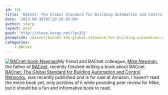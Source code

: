 ```yaml
---
id: 331
title: 'BACnet: The Global Standard for Building Automation and Control Networks'
date: '2013-08-30T07:29:50-05:00'
author: skarg
layout: post
guid: 'http://steve.kargs.net/?p=331'
permalink: /bacnet/bacnet-the-global-standard-for-building-automation-and-control-networks/
categories:
    - BACnet
---
```


[![BACnet-book-Newman](http://steve.kargs.net/wp-content/uploads/2013/08/BACnet-book-Newman.jpg)](http://www.amazon.com/BACnet-Standard-Building-Automation-Sustainable/dp/1606502883/)My friend and BACnet colleague, [Mike Newman](http://www.linkedin.com/pub/mike-newman/6/566/1a8/), the father of [BACnet](http://www.bacnet.org/), recently finished writing a book about BACnet. [BACnet: The Global Standard for Building Automation and Control Networks](http://www.amazon.com/BACnet-Standard-Building-Automation-Sustainable/dp/1606502883/), was recently published and is for sale at Amazon. I haven’t read the entire book yet, only portions of it while providing peer review for Mike, but it should be a fun and informative book to read.
